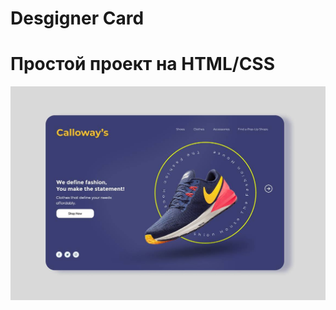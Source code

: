 # Desgigner Card

# Простой проект на HTML/CSS
![Alt-текст](https://github.com/islamhadjime/card-designer/blob/main/img/card_12333.jpg "Card")

